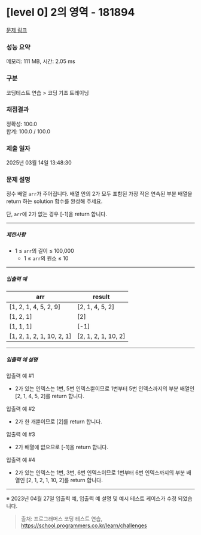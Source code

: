 # [level 0] 2의 영역 - 181894 

[문제 링크](https://school.programmers.co.kr/learn/courses/30/lessons/181894) 

### 성능 요약

메모리: 111 MB, 시간: 2.05 ms

### 구분

코딩테스트 연습 > 코딩 기초 트레이닝

### 채점결과

정확성: 100.0<br/>합계: 100.0 / 100.0

### 제출 일자

2025년 03월 14일 13:48:30

### 문제 설명

<p style="user-select: auto !important;">정수 배열 <code style="user-select: auto !important;">arr</code>가 주어집니다. 배열 안의 2가 모두 포함된 가장 작은 연속된 부분 배열을 return 하는 solution 함수를 완성해 주세요.</p>

<p style="user-select: auto !important;">단, <code style="user-select: auto !important;">arr</code>에 2가 없는 경우 [-1]을 return 합니다.</p>

<hr style="user-select: auto !important;">

<h5 style="user-select: auto !important;">제한사항</h5>

<ul style="user-select: auto !important;">
<li style="user-select: auto !important;">1 ≤ <code style="user-select: auto !important;">arr</code>의 길이 ≤ 100,000

<ul style="user-select: auto !important;">
<li style="user-select: auto !important;">1 ≤ <code style="user-select: auto !important;">arr</code>의 원소 ≤ 10</li>
</ul></li>
</ul>

<hr style="user-select: auto !important;">

<h5 style="user-select: auto !important;">입출력 예</h5>
<table class="table" style="user-select: auto !important;">
        <thead style="user-select: auto !important;"><tr style="user-select: auto !important;">
<th style="user-select: auto !important;">arr</th>
<th style="user-select: auto !important;">result</th>
</tr>
</thead>
        <tbody style="user-select: auto !important;"><tr style="user-select: auto !important;">
<td style="user-select: auto !important;">[1, 2, 1, 4, 5, 2, 9]</td>
<td style="user-select: auto !important;">[2, 1, 4, 5, 2]</td>
</tr>
<tr style="user-select: auto !important;">
<td style="user-select: auto !important;">[1, 2, 1]</td>
<td style="user-select: auto !important;">[2]</td>
</tr>
<tr style="user-select: auto !important;">
<td style="user-select: auto !important;">[1, 1, 1]</td>
<td style="user-select: auto !important;">[-1]</td>
</tr>
<tr style="user-select: auto !important;">
<td style="user-select: auto !important;">[1, 2, 1, 2, 1, 10, 2, 1]</td>
<td style="user-select: auto !important;">[2, 1, 2, 1, 10, 2]</td>
</tr>
</tbody>
      </table>
<hr style="user-select: auto !important;">

<h5 style="user-select: auto !important;">입출력 예 설명</h5>

<p style="user-select: auto !important;">입출력 예 #1</p>

<ul style="user-select: auto !important;">
<li style="user-select: auto !important;">2가 있는 인덱스는 1번, 5번 인덱스뿐이므로 1번부터 5번 인덱스까지의 부분 배열인 [2, 1, 4, 5, 2]를 return 합니다.</li>
</ul>

<p style="user-select: auto !important;">입출력 예 #2</p>

<ul style="user-select: auto !important;">
<li style="user-select: auto !important;">2가 한 개뿐이므로 [2]를 return 합니다.</li>
</ul>

<p style="user-select: auto !important;">입출력 예 #3</p>

<ul style="user-select: auto !important;">
<li style="user-select: auto !important;">2가 배열에 없으므로 [-1]을 return 합니다.</li>
</ul>

<p style="user-select: auto !important;">입출력 예 #4</p>

<ul style="user-select: auto !important;">
<li style="user-select: auto !important;">2가 있는 인덱스는 1번, 3번, 6번 인덱스이므로 1번부터 6번 인덱스까지의 부분 배열인 [2, 1, 2, 1, 10, 2]를 return 합니다.</li>
</ul>

<hr style="user-select: auto !important;">

<p style="user-select: auto !important;">※ 2023년 04월 27일 입출력 예, 입출력 예 설명 및 예시 테스트 케이스가 수정 되었습니다.</p>


> 출처: 프로그래머스 코딩 테스트 연습, https://school.programmers.co.kr/learn/challenges